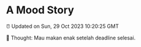 # A Mood Story

⏰ Updated on Sun, 29 Oct 2023 10:20:25 GMT

💭 Thought: Mau makan enak setelah deadline selesai.

